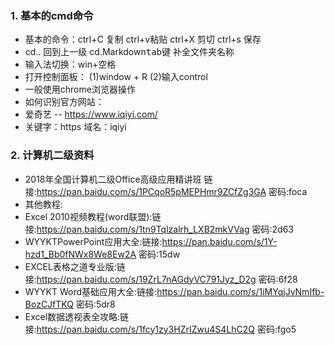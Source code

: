 ### 1. 基本的cmd命令
* 基本的命令：ctrl+C 复制  ctrl+v粘贴   ctrl+X 剪切 ctrl+s 保存    
* cd.. 回到上一级    cd.Markdown<kbd>tab</kbd>键 补全文件夹名称 
* 输入法切换：win+空格  
* 打开控制面板： (1)window + R    (2)输入control
* 一般使用chrome浏览器操作
* 如何识别官方网站：
* 爱奇艺 -- https://www.iqiyi.com/
* 关键字：https  域名：iqiyi

### 2. 计算机二级资料
* 2018年全国计算机二级Office高级应用精讲班
链接:https://pan.baidu.com/s/1PCqoR5pMEPHmr9ZCfZg3GA 密码:foca
* 其他教程:
* Excel 2010视频教程(word联盟):链接:https://pan.baidu.com/s/1tn9Tqlzalrh_LXB2mkVVag 密码:2d63
* WYYKTPowerPoint应用大全:链接:https://pan.baidu.com/s/1Y-hzd1_Bb0fNWx8We8Ew2A 密码:15dw
* EXCEL表格之道专业版:链接:https://pan.baidu.com/s/19ZrL7nAGdyVC791Jyz_D2g 密码:6f28
* WYYKT Word基础应用大全:链接:https://pan.baidu.com/s/1iMYqjJvNmIfb-BozCJfTKQ 密码:5dr8
* Excel数据透视表全攻略:链接:https://pan.baidu.com/s/1fcy1zy3HZrIZwu4S4LhC2Q 密码:fgo5
